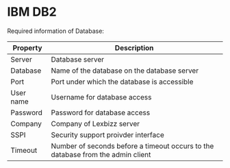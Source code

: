 # IBM DB2

Required information of Database:

| Property  | Description                                                                     |
| --------- | ------------------------------------------------------------------------------- |
| Server    | Database server                                                                 |
| Database  | Name of the database on the database server                                     |
| Port      | Port under which the database is accessible                                     |
| User name | Username for database access                                                    |
| Password  | Password for database access                                                    |
| Company   | Company of Lexbizz server                                                       |
| SSPI      | Security support proivder interface                                             |
| Timeout   | Number of seconds before a timeout occurs to the database from the admin client |

